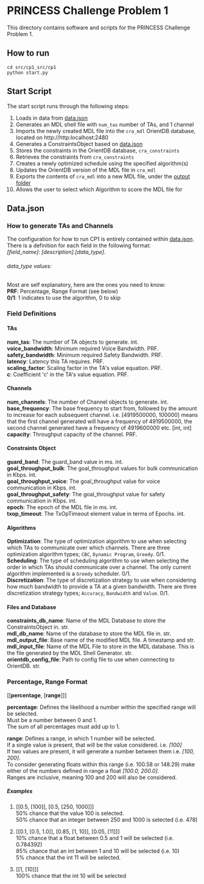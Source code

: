 # PRINCESS Challenge Problem 1

This directory contains software and scripts for the PRINCESS Challenge Problem 1.
## How to run
`cd src/cp1_src/cp1` <br />
`python start.py`


## Start Script
The start script runs through the following steps:
1. Loads in data from [data.json](conf/data.json)
2. Generates an MDL shell file with `num_tas` number of TAs, and 1 channel
3. Imports the newly created MDL file into the `cra_mdl` OrientDB database, located on http://http:localhost:2480
4. Generates a ConstraintsObject based on [data.json](conf/data.json)
5. Stores the constraints in the OrientDB database, `cra_constraints`
6. Retrieves the constraints from `cra_constraints`
7. Creates a newly optimized schedule using the specified algorithm(s)
8. Updates the OrientDB version of the MDL file in `cra_mdl`
9. Exports the contents of `cra_mdl` into a new MDL file, under the [output folder](output/mdl)
10. Allows the user to select which Algorithm to score the MDL file for  

## Data.json
### How to generate TAs and Channels
The configuration for how to run CP1 is entirely contained within  [data.json](conf/data.json). There is a definition for each field in the following format: <br />
*[field_name]*: *[description]*.*[data_type]*.
###### *data_type* values:
Most are self explanatory, here are the ones you need to know: <br />
**PRF**: Percentage, Range Format (see below) <br />
**0/1**: 1 indicates to use the algorithm, 0 to skip <br />


### Field Definitions
#### TAs
**num_tas**: The number of TA objects to generate. int. <br />
**voice_bandwidth**: Minimum required Voice Bandwidth. PRF. <br />
**safety_bandwidth**: Minimum required Safety Bandwidth. PRF. <br />
**latency**: Latency this TA requires. PRF. <br />
**scaling_factor**: Scaling factor in the TA's value equation. PRF. <br />
**c**: Coefficient 'c' in the TA's value equation. PRF. <br />

#### Channels
**num_channels**: The number of Channel objects to generate. int. <br />
**base_frequency**: The base frequency to start from, followed by the amount to increase for each subsequent channel.
i.e. [4919500000, 100000] means that the first channel generated will have a frequency of 4919500000, the second
channel generated have a frequency of 4919600000 etc. [int, int] <br />
**capacity**: Throughput capacity of the channel. PRF. <br />

#### Constraints Object
**guard_band**: The guard_band value in ms. int. <br />
**goal_throughput_bulk**: The goal_throughput values for bulk communication in Kbps. int. <br />
**goal_throughput_voice**: The goal_throughput value for voice communication in Kbps. int. <br />
**goal_throughput_safety**: The goal_throughput value for safety communication in Kbps. int. <br />
**epoch**: The epoch of the MDL file in ms. int. <br />
**txop_timeout**: The TxOpTimeout element value in terms of Epochs. int. <br />

#### Algorithms
**Optimization**: The type of optimization algorithm to use when selecting which TAs to communicate over which channels. There are three optimization algorithm types; `CBC`, `Dynamic Program`, `Greedy`. 0/1. <br />
**Scheduling**: The type of scheduling algorithm to use when selecting the order in which TAs should communicate over a channel. The only current algorithm implemented is a `Greedy` scheduler. 0/1. <br />
**Discretization**: The type of discretization strategy to use when considering how much bandwidth to provide a TA at a given bandwidth. There are three discretization strategy types; `Accuracy`, `Bandwidth` and `Value`. 0/1.

#### Files and Database
**constraints_db_name**: Name of the MDL Database to store the ConstraintsObject in. str. <br />
**mdl_db_name**: Name of the database to store the MDL file in. str. <br />
**mdl_output_file**: Base name of the modified MDL file. A timestamp and  str. <br />
**mdl_input_file**: Name of the MDL File to store in the MDL database. This is the file generated by the MDL Shell Generator. str. <br />
**orientdb_config_file**: Path to config file to use when connecting to OrientDB. str. <br />



### Percentage, Range Format
[[**percentage**, [**range**]]]

**percentage**: Defines the likelihood a number within the specified range will be selected. <br />
Must be a number between 0 and 1. <br />
The sum of all percentages must add up to 1. <br />

**range**:  Defines a range, in which 1 number will be selected. <br />
If a single value is present, that will be the value considered. i.e. *[100]* <br />
If two values are present, it will generate a number between them i.e. *[100, 200]*. <br />
To consider generating floats within this range (i.e. 100.58 or 148.29) make either of the numbers defined in range a float *[100.0, 200.0]*. <br />
Ranges are inclusive, meaning 100 and 200 will also be considered.


##### Examples
1. [[0.5, [100]], [0.5, [250, 1000]]] <br />
50% chance that the value 100 is selected. <br />
50% chance that an integer between 250 and 1000 is selected (i.e. 478)

2. [[0.1, [0.5, 1.0]], [0.85, [1, 10]], [0.05, [11]]] <br />
10% chance that a float between 0.5 and 1 will be selected (i.e. 0.784392) <br />
85% chance that an int between 1 and 10 will be selected (i.e. 10) <br />
5% chance that the int 11 will be selected.

3. [[1, [10]]] <br />
100% chance that the int 10 will be selected
